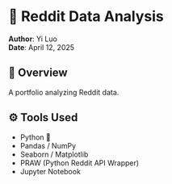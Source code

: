 # 🧠 Reddit Data Analysis

**Author**: Yi Luo  
**Date**: April 12, 2025

## 📘 Overview

A portfolio analyzing Reddit data.


## ⚙️ Tools Used

- Python 🐍
- Pandas / NumPy
- Seaborn / Matplotlib
- PRAW (Python Reddit API Wrapper)
- Jupyter Notebook
